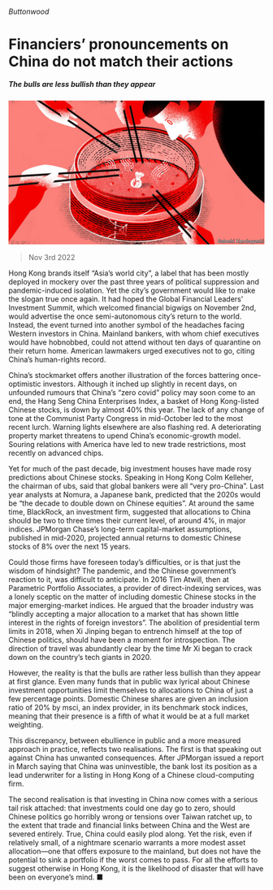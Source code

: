 ###### Buttonwood

# Financiers’ pronouncements on China do not match their actions 

##### The bulls are less bullish than they appear 

![image](images/20221105_FND002.jpg) 

> Nov 3rd 2022 

Hong Kong brands itself “Asia’s world city”, a label that has been mostly deployed in mockery over the past three years of political suppression and pandemic-induced isolation. Yet the city’s government would like to make the slogan true once again. It had hoped the Global Financial Leaders’ Investment Summit, which welcomed financial bigwigs on November 2nd, would advertise the once semi-autonomous city’s return to the world. Instead, the event turned into another symbol of the headaches facing Western investors in China. Mainland bankers, with whom chief executives would have hobnobbed, could not attend without ten days of quarantine on their return home. American lawmakers urged executives not to go, citing China’s human-rights record. 

China’s stockmarket offers another illustration of the forces battering once-optimistic investors. Although it inched up slightly in recent days, on unfounded rumours that China’s “zero covid” policy may soon come to an end, the Hang Seng China Enterprises Index, a basket of Hong Kong-listed Chinese stocks, is down by almost 40% this year. The lack of any change of tone at the Communist Party Congress in mid-October led to the most recent lurch. Warning lights elsewhere are also flashing red. A deteriorating property market threatens to upend China’s economic-growth model. Souring relations with America have led to new trade restrictions, most recently on advanced chips. 

Yet for much of the past decade, big investment houses have made rosy predictions about Chinese stocks. Speaking in Hong Kong Colm Kelleher, the chairman of ubs, said that global bankers were all “very pro-China”. Last year analysts at Nomura, a Japanese bank, predicted that the 2020s would be “the decade to double down on Chinese equities”. At around the same time, BlackRock, an investment firm, suggested that allocations to China should be two to three times their current level, of around 4%, in major indices. JPMorgan Chase’s long-term capital-market assumptions, published in mid-2020, projected annual returns to domestic Chinese stocks of 8% over the next 15 years.

Could those firms have foreseen today’s difficulties, or is that just the wisdom of hindsight? The pandemic, and the Chinese government’s reaction to it, was difficult to anticipate. In 2016 Tim Atwill, then at Parametric Portfolio Associates, a provider of direct-indexing services, was a lonely sceptic on the matter of including domestic Chinese stocks in the major emerging-market indices. He argued that the broader industry was “blindly accepting a major allocation to a market that has shown little interest in the rights of foreign investors”. The abolition of presidential term limits in 2018, when Xi Jinping began to entrench himself at the top of Chinese politics, should have been a moment for introspection. The direction of travel was abundantly clear by the time Mr Xi began to crack down on the country’s tech giants in 2020.

However, the reality is that the bulls are rather less bullish than they appear at first glance. Even many funds that in public wax lyrical about Chinese investment opportunities limit themselves to allocations to China of just a few percentage points. Domestic Chinese shares are given an inclusion ratio of 20% by msci, an index provider, in its benchmark stock indices, meaning that their presence is a fifth of what it would be at a full market weighting. 

This discrepancy, between ebullience in public and a more measured approach in practice, reflects two realisations. The first is that speaking out against China has unwanted consequences. After JPMorgan issued a report in March saying that China was uninvestible, the bank lost its position as a lead underwriter for a listing in Hong Kong of a Chinese cloud-computing firm. 

The second realisation is that investing in China now comes with a serious tail risk attached: that investments could one day go to zero, should Chinese politics go horribly wrong or tensions over Taiwan ratchet up, to the extent that trade and financial links between China and the West are severed entirely. True, China could easily plod along. Yet the risk, even if relatively small, of a nightmare scenario warrants a more modest asset allocation—one that offers exposure to the mainland, but does not have the potential to sink a portfolio if the worst comes to pass. For all the efforts to suggest otherwise in Hong Kong, it is the likelihood of disaster that will have been on everyone’s mind. ■






